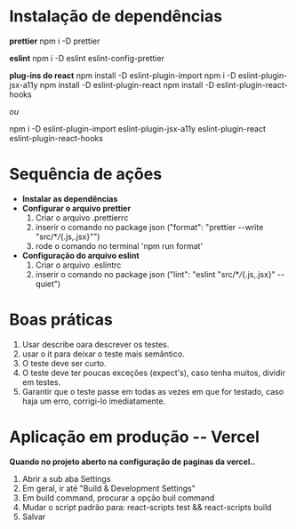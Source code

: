 # Instalação de dependências

**prettier**
npm i -D prettier

**eslint**
npm i -D eslint eslint-config-prettier

**plug-ins do react**
npm install -D eslint-plugin-import
npm i -D eslint-plugin-jsx-a11y
npm install -D eslint-plugin-react
npm install -D eslint-plugin-react-hooks

_ou_

npm i -D eslint-plugin-import eslint-plugin-jsx-a11y eslint-plugin-react eslint-plugin-react-hooks

# Sequência de ações

- **Instalar as dependências**
- **Configurar o arquivo prettier**
  1. Criar o arquivo .prettierrc
  2. inserir o comando no package json
     ("format": "prettier --write \"src/\*_/_{.js,.jsx}\"")
  3. rode o comando no terminal 'npm run format'
- **Configuração do arquivo eslint**
  1. Criar o arquivo .eslintrc
  2. inserir o comando no package json
     ("lint": "eslint \"src/\*_/_{.js,.jsx}\" --quiet")

# Boas práticas

1. Usar describe oara descrever os testes.
2. usar o it para deixar o teste mais semântico.
3. O teste deve ser curto.
4. O teste deve ter poucas exceções (expect's), caso tenha muitos, dividir em testes.
5. Garantir que o teste passe em todas as vezes em que for testado, caso haja um erro, corrigi-lo imediatamente.

# Aplicação em produção -- Vercel

**Quando no projeto aberto na configuração de paginas da vercel..**

1. Abrir a sub aba Settings
2. Em geral, ir até "Build & Development Settings"
3. Em build command, procurar a opção buil command
4. Mudar o script padrão para: react-scripts test && react-scripts build
5. Salvar
